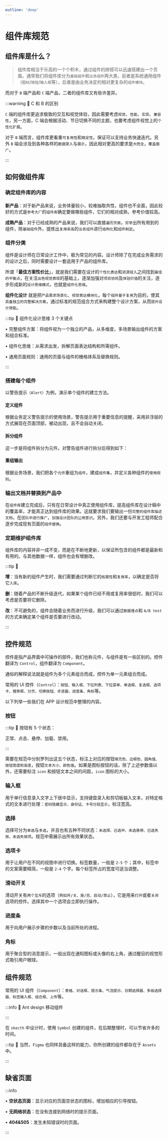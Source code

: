 ```yaml
---
outline: 'deep'
---
```


# 组件库规范

## 组件库是什么？

> 组件库相当于乐高的一个个积木，通过组件的拼搭可以迅速搭建出一个页面。通常我们将组件库分为`基础组件`和`业务组件`两大类，前者是系统通用组件（`图标`/`按钮`/`输入框`等），后者是由业务决定的相对更复杂的`组件模块`。

而对于 `B` 端产品和 `C` 端产品，二者的组件库又有些许差异。

:::warning :bell: C 和 B 的区别

`C` 端的组件库更追求极致的交互和视觉体验，因此需要考虑`视觉`、`性能`、`实现`、`兼容性`，另一方面，C 端会根据活动、节日切换不同的主题，也要考虑组件视觉上的`个性化扩展`。

对于 `B` 端而言，组件库更看重`可复用性`和`稳定性`，保证可以支持业务快速迭代。另外 `B` 端会涉及到各种各样的`数据录入`与`展示`，因此相对更高的要求是`大而全`，`覆盖面广`。

:::

## 如何做组件库

<ElImg src="ui/29.png"/>

### 确定组件库的内容

####

<ElCard>

**新产品**：对于新产品来说，业务体量较小，较难抽取共性，组件也不全面，因此较好的方式是`参考大厂`的`组件库`确定要做哪些组件，它们的相对成熟，参考价值较高。

**成熟产品**：对于已经成熟的产品来说，我们可以直接`遍历页面`，`穷举`出所有用到的组件，除`基础组件`外，提炼出`复用率高`的`业务组件`进行`结构化`和`组件制定`。

</ElCard>

### 组件分类

组件是设计师在日常设计工作中，极为常见的内容。设计师除了在完成业务需求的的设计之后，同时需要设计一套适用于产品的组件库。

<ElImg src="ui/80.png"/>

所谓「**最佳方案性价比**」，就是我们需要在设计的`个性化表达`和`资源投入`之间找到`最佳的平衡点`，在关注`出色视觉表现`的基础上，逐渐加强对`项目协同`及`体验价值`的关注，逐步形成新的`设计思维模式`，也就是`组件化思维`。

**组件化设计** 就是把`产品需求场景化`、`视觉表达模块化`，每个`组件基于复用`为目的，使其`具备独立的完整解决方案`，通过标准的规范组合方式来构建整个设计方案，从而`提升设计效能`。

<ElImg src="ui/81.png"/>

:::tip :eyes: 组件化设计思维 3 个关键点

• 完整组件方案：将组件视为一个独立的产品，从多维度，多场景输出组件的方案和组合标准。

• 组件化思维：从需求出发，拆解页面表达结构和所需组件。

• 通用页面规则：通用的页面与组件的栅格体系及替换规则。

:::

### 搭建每个组件

以警告提示`（Alert）`为例，演示单个组件的建立方法。

#### 定义组件

根据业务定义警告提示的使用场景，警告提示用于重要信息的提醒，采用非浮层的方式展现在页面顶部，被动出现，且不会自动关闭。

<ElImg src="ui/30.png"/>

#### 拆分组件

这一步是将组件拆分为元件。对警告组件进行拆分后得到如下：

<ElImg src="ui/31.png"/>

#### 重组输出

根据业务场景，我们把各个`元件`重组为`组件`，建成`组件集`，并定义各种组件的`使用规则`。

### 输出文档并替换到产品中

在`组件库`建立完成后，只有在日常设计中真正使用组件库，提高组件库在设计稿中的覆盖率，才能真正达到组件库的效果。这就要求我们要输出一份`完整的组件库描述文档`，在`团队中进行推广`，`加强设计团队的公用意识`。另外，我们还要与开发工程师配合逐步完成现有页面的`组件替换`。

### 定期维护组件库

组件库的内容并非一成不变，而是在不断地更新，以保证所包含的组件都是最新和有用的。与其他数据一样，组件也会有增删改。

:::tip 🔎

**增**：当有新的组件产生时，我们需要通过判断它的`拓展性`和`复用率`，以确定是否将它`入库`。

**删**：随着产品的不断升级迭代，如果某个组件已经不用或复用率很低时，我们可以考虑是否要将它删除。

**改**：不可避免的，组件会随着业务而进行升级，我们可以通过`数据埋点`和 `A/B test` 的方式来确定某个组件是否要进行改动。

:::

## 控件规范

控件是指产品界面中可操作的部件，我们也称元件，与组件是有一些区别的。控件翻译为 `Control`，组件翻译为 `Component`。

通俗的解释说法就是组件为多个元素组合而成，控件为单一元素组合而成。

常用的 UI 控件（`Control`）：`按钮、输入框、下拉列表、下拉菜单、单选框、复选框、选项卡、搜索框、分页、切换按钮、步进器、进度条、角标`等。

以下列举一些我们在 APP 设计规范中整理的内容。

### 按钮

:::tip :eyes: 按钮有 5 个状态：

正常、点击、悬停、加载、禁用。

:::

需要在规范中分别罗列出这五个状态，标注上对应的按钮`填充色、边框色、圆角值、按钮宽度和高度`，按钮`文本大小、颜色值`。如果是图标按钮的话，除了上述参数值以外，还需要标注 `icon` 和按钮文本之间的间距，`icon` 图标的大小。

<ElImg src="ui/87.png"/>

### 输入框

用于单行信息录入文字上下居中显示，支持键盘录入和剪切板输入文本，对特定格式的文本进行处理：`密码隐藏显示、身份证、卡号分段显示`，标注宽高。

<ElImg src="ui/88.png"/>

### 选择

选择可分为`单选`与`多选`，并且也有五种不同状态：`未选择、已选中、未选悬停、已选失效、未选失效项`。规范中需展示出所有效果状态。

<ElImg src="ui/89.png"/>

### 选项卡

用于让用户在不同的视图中进行切换。标签数量，一般是 `2-5` 个；其中，标签中的文案需要精简，一般是 `2-4` 个字。每个标签所占的宽度可适当调整。

<ElImg src="ui/90.png"/>

### 滑动开关

滑动开关有`两个互斥`的选项（`例如开/关、是/否、启动/禁止`），它是用来`打开`或者`关闭`选项的控件。选择其中一个选项会立即执行操作。

<ElImg src="ui/91.png"/>

### 进度条

用于向用户展示步骤的步数以及当前所处的进程。

<ElImg src="ui/92.png"/>

### 角标

用于聚合型的消息提示，一般出现在通知图标或头像的右上角，通过醒目的视觉形式吸引用户眼球。

<ElImg src="ui/93.png"/>

## 组件规范

常用的 UI 组件（`Component`）：`表格、对话框、提示条、气泡提示、日期选择器、多级选择器、标签输入框、组合框、上传`等。

:::info :eyes: Ant design 移动组件

<ElImg src="ui/94.png"/>

:::

在 `skecth` 中设计时，使用 `Symbol` 创建的组件，在后期整理时，可以节省许多的时间。

:::tip :eyes: 当然，`Figma` 也同样具备这样的能力，你所创建的组件都存在于 `Assets` 中。

<ElImg src="ui/95.png"/>

:::

## 缺省页面

:::info

• **空状态页面**：显示对应的页面空状态的图标，增加相应的引导按钮。

• **无网络状态**：在没有连接到网络时的提示页面。

• **404&505**：发生未知错误时的页面。

:::

<ElImg src="ui/96.png"/>

